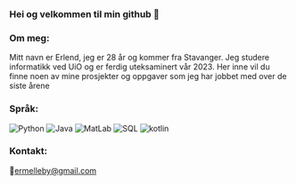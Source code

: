 ### Hei og velkommen til min github 👋

### Om meg:
Mitt navn er Erlend, jeg er 28 år og kommer fra Stavanger. Jeg studere informatikk ved UiO og er ferdig uteksaminert vår 2023.
Her inne vil du finne noen av mine prosjekter og oppgaver som jeg har jobbet med over de siste årene

### Språk:
![Python](https://img.shields.io/badge/Python-3776AB?style=for-the-badge&logo=python&logoColor=white) ![Java](https://img.shields.io/badge/Java-ED8B00?style=for-the-badge&logo=java&logoColor=white) ![MatLab](https://img.shields.io/badge/MatLab-ED8B00?style=for-the-badge&logo=java&logoColor=white) ![SQL](https://img.shields.io/badge/PostgreSQL-316192?style=for-the-badge&logo=postgresql&logoColor=white) ![kotlin](https://img.shields.io/badge/Kotlin-0095D5?&style=for-the-badge&logo=kotlin&logoColor=white)

### Kontakt:
📧ermelleby@gmail.com


<!--
**Erlend-RM/Erlend-RM** is a ✨ _special_ ✨ repository because its `README.md` (this file) appears on your GitHub profile.

Here are some ideas to get you started:

- 🔭 I’m currently working on ...
- 🌱 I’m currently learning ...
- 👯 I’m looking to collaborate on ...
- 🤔 I’m looking for help with ...
- 💬 Ask me about ...
- 📫 How to reach me: ...
- 😄 Pronouns: ...
- ⚡ Fun fact: ...
-->
